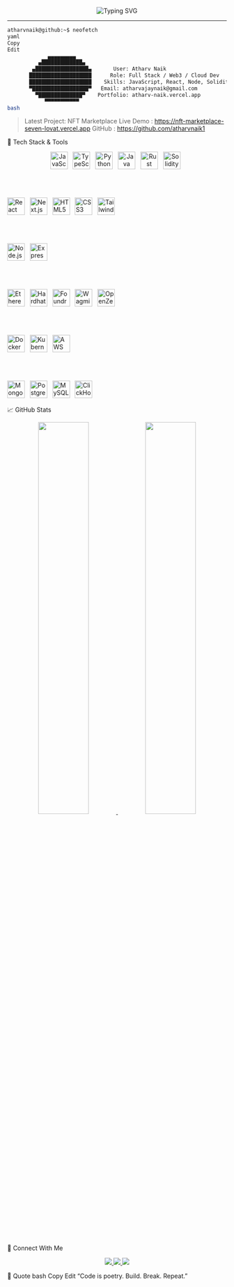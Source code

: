 <!-- Terminal-styled GitHub README with Animated Header + Icons -->

<!-- 🚀 Typing animation at the top -->
<p align="center">
  <img src="https://readme-typing-svg.demolab.com?font=Fira+Code&size=22&pause=1000&color=22C55E&center=true&vCenter=true&multiline=true&width=600&lines=Initializing...;Hello%2C+I'm+Atharv+Naik+%F0%9F%9A%80;Full+Stack+%7C+Web3+%7C+Cloud+Developer;Loading+GitHub+Profile..." alt="Typing SVG" />
</p>

---

<div>

```bash
atharvnaik@github:~$ neofetch
yaml
Copy
Edit
             ▄▄▄▄▄▄▄▄▄
          ▄█████████████▄
        ▄█████████████████▄       User: Atharv Naik
       ████████████████████      Role: Full Stack / Web3 / Cloud Dev
       ████████████████████    Skills: JavaScript, React, Node, Solidity
       ▀██████████████████▀   Email: atharvajaynaik@gmail.com
         ▀██████████████▀    Portfolio: atharv-naik.vercel.app
            ▀▀▀▀▀▀▀▀▀▀▀
bash
```
> Latest Project: NFT Marketplace
> Live Demo     : https://nft-marketplace-seven-lovat.vercel.app
> GitHub        : https://github.com/atharvnaik1
</div>
🧰 Tech Stack & Tools
<p align="center"> <!-- Languages -->
<img src="https://cdn.jsdelivr.net/gh/devicons/devicon/icons/javascript/javascript-original.svg" width="40" title="JavaScript"/>  
<img src="https://cdn.jsdelivr.net/gh/devicons/devicon/icons/typescript/typescript-original.svg" width="40" title="TypeScript"/>  
<img src="https://cdn.jsdelivr.net/gh/devicons/devicon/icons/python/python-original.svg" width="40" title="Python"/>  
<img src="https://cdn.jsdelivr.net/gh/devicons/devicon/icons/java/java-original.svg" width="40" title="Java"/>  
<img src="https://cdn.jsdelivr.net/gh/devicons/devicon/icons/rust/rust-plain.svg" width="40" title="Rust"/>  
<img src="https://cdn.jsdelivr.net/gh/devicons/devicon/icons/solidity/solidity-original.svg" width="40" title="Solidity"/>  

<br/><br/>

<!-- Frontend -->
<img src="https://cdn.jsdelivr.net/gh/devicons/devicon/icons/react/react-original.svg" width="40" title="React"/>  
<img src="https://cdn.jsdelivr.net/gh/devicons/devicon/icons/nextjs/nextjs-original.svg" width="40" title="Next.js"/>  
<img src="https://cdn.jsdelivr.net/gh/devicons/devicon/icons/html5/html5-original.svg" width="40" title="HTML5"/>  
<img src="https://cdn.jsdelivr.net/gh/devicons/devicon/icons/css3/css3-original.svg" width="40" title="CSS3"/>  
<img src="https://cdn.jsdelivr.net/gh/devicons/devicon/icons/tailwindcss/tailwindcss-plain.svg" width="40" title="Tailwind CSS"/>  

<br/><br/>

<!-- Backend -->
<img src="https://cdn.jsdelivr.net/gh/devicons/devicon/icons/nodejs/nodejs-original.svg" width="40" title="Node.js"/>  
<img src="https://cdn.jsdelivr.net/gh/devicons/devicon/icons/express/express-original.svg" width="40" title="Express.js"/>  

<br/><br/>

<!-- Web3 -->
<img src="https://raw.githubusercontent.com/devicons/devicon/master/icons/ethereum/ethereum-original.svg" width="40" title="Ethereum"/>  
<img src="https://avatars.githubusercontent.com/u/37784886?s=200&v=4" width="40" title="Hardhat"/>  
<img src="https://seeklogo.com/images/F/foundry-logo-D4EF97C2E1-seeklogo.com.png" width="40" title="Foundry"/>  
<img src="https://seeklogo.com/images/W/wagmi-logo-5E3D6D3702-seeklogo.com.png" width="40" title="Wagmi"/>  
<img src="https://seeklogo.com/images/O/openzeppelin-logo-8285C5D274-seeklogo.com.png" width="40" title="OpenZeppelin"/>  

<br/><br/>

<!-- DevOps -->
<img src="https://cdn.jsdelivr.net/gh/devicons/devicon/icons/docker/docker-original.svg" width="40" title="Docker"/>  
<img src="https://cdn.jsdelivr.net/gh/devicons/devicon/icons/kubernetes/kubernetes-plain.svg" width="40" title="Kubernetes"/>  
<img src="https://cdn.jsdelivr.net/gh/devicons/devicon/icons/amazonwebservices/amazonwebservices-original.svg" width="40" title="AWS"/>  

<br/><br/>

<!-- Databases -->
<img src="https://cdn.jsdelivr.net/gh/devicons/devicon/icons/mongodb/mongodb-original.svg" width="40" title="MongoDB"/>  
<img src="https://cdn.jsdelivr.net/gh/devicons/devicon/icons/postgresql/postgresql-original.svg" width="40" title="PostgreSQL"/>  
<img src="https://cdn.jsdelivr.net/gh/devicons/devicon/icons/mysql/mysql-original.svg" width="40" title="MySQL"/>  
<img src="https://upload.wikimedia.org/wikipedia/commons/thumb/1/1e/ClickHouse_logo.svg/512px-ClickHouse_logo.svg.png" width="40" title="ClickHouse"/>  

</p>
📈 GitHub Stats
<p align="center"> <a href="https://github.com/atharvnaik1"> <img src="https://github-readme-stats-one-bice.vercel.app/api?username=atharvnaik1&theme=gotham&show_icons=true&count_private=true&hide_border=false" width="48%" /> </a> <a href="https://github.com/atharvnaik1"> <img src="https://github-readme-streak-stats.herokuapp.com?user=atharvnaik1&theme=gotham&hide_border=false&date_format=M%20j%5B%2C%20Y%5D" width="48%" /> </a> </p>
🔗 Connect With Me
<p align="center"> <a href="mailto:atharvajaynaik@gmail.com"> <img src="https://img.shields.io/badge/Gmail-Email_Me-red?style=for-the-badge&logo=gmail&logoColor=white" /> </a> <a href="https://atharv-naik.vercel.app"> <img src="https://img.shields.io/badge/Portfolio-Visit-darkgreen?style=for-the-badge&logo=vercel&logoColor=white" /> </a> <a href="https://github.com/atharvnaik1?tab=repositories"> <img src="https://img.shields.io/badge/GitHub-Repos-181717?style=for-the-badge&logo=github&logoColor=white" /> </a> </p>
💬 Quote
bash
Copy
Edit
“Code is poetry. Build. Break. Repeat.”
